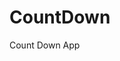 # CountDown
 Count Down App
   
        
                                     
                                
                          
               
       
   
 
